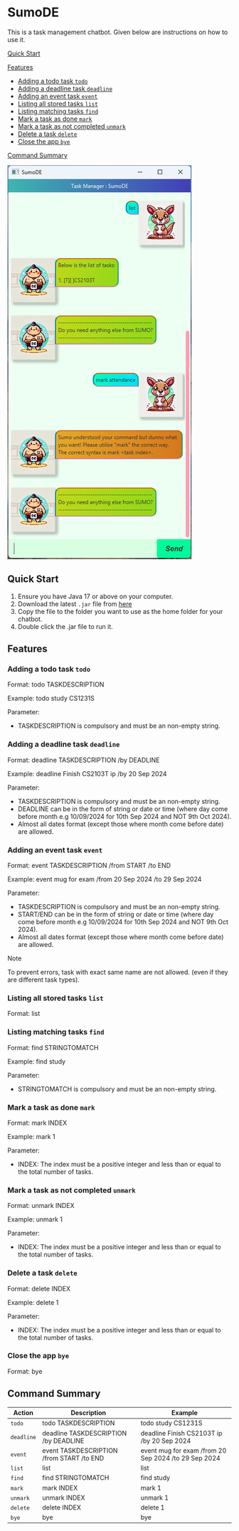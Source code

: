 # SumoDE

This is a task management chatbot. Given below are instructions on how to use it.

[Quick Start](https://foochao.github.io/ip/#quick-start)

[Features](https://foochao.github.io/ip/#features)
- [Adding a todo task `todo`](https://foochao.github.io/ip/#adding-a-todo-task-todo)
- [Adding a deadline task `deadline`](https://foochao.github.io/ip/#adding-a-deadline-task-deadline)
- [Adding an event task `event`](https://foochao.github.io/ip/#adding-an-event-task-event)
- [Listing all stored tasks `list`](https://foochao.github.io/ip/#listing-all-stored-tasks-list)
- [Listing matching tasks `find`](https://foochao.github.io/ip/#listing-matching-tasks-find)
- [Mark a task as done `mark`](https://foochao.github.io/ip/#mark-a-task-as-done-mark)
- [Mark a task as not completed `unmark`](https://foochao.github.io/ip/#mark-a-task-as-not-completed-unmark)
- [Delete a task `delete`](https://foochao.github.io/ip/#delete-a-task-delete)
- [Close the app `bye`](https://foochao.github.io/ip/#close-the-app-bye)

[Command Summary](https://foochao.github.io/ip/#command-summary)


![Screenshot of SumoDE's GUI](docs/Ui.png)



## Quick Start

1. Ensure you have Java 17 or above on your computer.
2. Download the latest `.jar` file from [here](https://github.com/FooChao/ip/releases/tag/A-Release)
3. Copy the file to the folder you want to use as the home folder for your chatbot.
4. Double click the .jar file to run it.

## Features

### Adding a todo task `todo` 

Format: todo TASKDESCRIPTION

Example: todo study CS1231S

Parameter: 
- TASKDESCRIPTION is compulsory and must be an non-empty string.


### Adding a deadline task `deadline`

Format: deadline TASKDESCRIPTION /by DEADLINE

Example: deadline Finish CS2103T ip /by 20 Sep 2024

Parameter: 
- TASKDESCRIPTION is compulsory and must be an non-empty string.
-  DEADLINE can be in the form of string or date or time (where day come before month e.g 10/09/2024 for 10th Sep 2024 and NOT 9th Oct 2024).
-  Almost all dates format (except those where month come before date) are allowed.


### Adding an event task `event`

Format: event TASKDESCRIPTION /from START /to END

Example: event mug for exam /from 20 Sep 2024 /to 29 Sep 2024

Parameter: 
- TASKDESCRIPTION is compulsory and must be an non-empty string.
-  START/END can be in the form of string or date or time (where day come before month e.g 10/09/2024 for 10th Sep 2024 and NOT 9th Oct 2024).
-  Almost all dates format (except those where month come before date) are allowed.

> [!NOTE]
> To prevent errors, task with exact same name are not allowed. (even if they are different task types).

### Listing all stored tasks `list`

Format: list

### Listing matching tasks `find`

Format: find STRINGTOMATCH

Example: find study

Parameter: 
- STRINGTOMATCH is compulsory and must be an non-empty string.

### Mark a task as done `mark`

Format: mark INDEX

Example: mark 1

Parameter:
- INDEX: The index must be a  positive integer and less than or equal to the total number of tasks.

### Mark a task as not completed `unmark`

Format: unmark INDEX

Example: unmark 1

Parameter:
- INDEX: The index must be a  positive integer and less than or equal to the total number of tasks.

### Delete a task `delete`

Format: delete INDEX

Example: delete 1

Parameter:
- INDEX: The index must be a  positive integer and less than or equal to the total number of tasks.

### Close the app `bye`

Format: bye

## Command Summary

| Action | Description | Example |
| --- | --- | --- |
| `todo` | todo TASKDESCRIPTION | todo study CS1231S |
| `deadline` | deadline TASKDESCRIPTION /by DEADLINE | deadline Finish CS2103T ip /by 20 Sep 2024 |
| `event` | event TASKDESCRIPTION /from START /to END | event mug for exam /from 20 Sep 2024 /to 29 Sep 2024 |
| `list` | list | list |
| `find` | find STRINGTOMATCH | find study |
| `mark` | mark INDEX | mark 1 |
| `unmark` | unmark INDEX | unmark 1 |
| `delete` | delete INDEX | delete 1 |
| `bye` | bye | bye |

